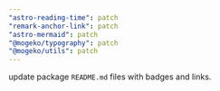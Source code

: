```yaml
---
"astro-reading-time": patch
"remark-anchor-link": patch
"astro-mermaid": patch
"@mogeko/typography": patch
"@mogeko/utils": patch
---
```


update package `README.md` files with badges and links.
